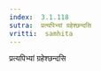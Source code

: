 ```yaml
---
index:  3.1.118
sutra:  प्रत्यपिभ्यां ग्रहेश्छन्दसि
vritti:  samhita 
---
```


प्रत्यपिभ्यां ग्रहेश्छन्दसि

